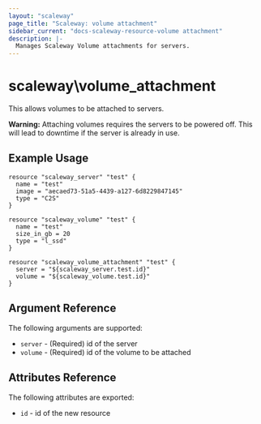 ```yaml
---
layout: "scaleway"
page_title: "Scaleway: volume attachment"
sidebar_current: "docs-scaleway-resource-volume attachment"
description: |-
  Manages Scaleway Volume attachments for servers.
---
```


# scaleway\volume\_attachment

This allows volumes to be attached to servers.

**Warning:** Attaching volumes requires the servers to be powered off. This will lead
to downtime if the server is already in use.

## Example Usage

```
resource "scaleway_server" "test" {
  name = "test"
  image = "aecaed73-51a5-4439-a127-6d8229847145"
  type = "C2S"
}

resource "scaleway_volume" "test" {
  name = "test"
  size_in_gb = 20
  type = "l_ssd"
}

resource "scaleway_volume_attachment" "test" {
  server = "${scaleway_server.test.id}"
  volume = "${scaleway_volume.test.id}"
}
```

## Argument Reference

The following arguments are supported:

* `server` - (Required) id of the server
* `volume` - (Required) id of the volume to be attached

## Attributes Reference

The following attributes are exported:

* `id` - id of the new resource
